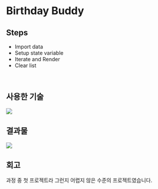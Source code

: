 # Birthday Buddy

## Steps

- Import data
- Setup state variable
- Iterate and Render
- Clear list

<br />

## 사용한 기술

<img src="https://img.shields.io/badge/react-61DAFB?style=for-the-badge&logo=react&logoColor=black">

<br />

## 결과물

<img src="https://github.com/pyozz/react-projects-course/assets/92071025/06ea3aee-58f2-428f-91df-0e2c6a1da19d" />

<br />

## 회고

과정 중 첫 프로젝트라 그런지 어렵지 않은 수준의 프로젝트였습니다.
